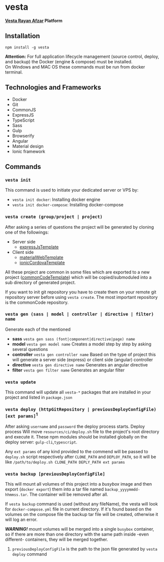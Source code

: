 # vesta
**[Vesta Rayan Afzar](http://vestarayanafzar.com) Platform**

## Installation
    npm install -g vesta
**Attention:** For full application lifecycle management (source control, deploy, and backup) the Docker (engine & compose) must be installed.  
On Windows and MAC OS these commands must be run from docker terminal.

## Technologies and Frameworks
* Docker
* Git
* CommonJS
* ExpressJS
* TypeScript
* Sass
* Gulp
* Browserify
* Angular
* Material design
* Ionic framework

## Commands

### `vesta init`
This command is used to initiate your dedicated server or VPS by:
* `vesta init docker`: Installing docker engine
* `vesta init docker-compose`: Installing docker-compose

### `vesta create (group/project | project)`
After asking a series of questions the project will be generated by cloning one of the followings:
* Server side
  * [expressJsTemplate](https://github.com/hbtb/expressJsTemplate)
* Client side
  * [materialWebTemplate](https://github.com/hbtb/materialWebTemplate)
  * [ionicCordovaTemplate](https://github.com/hbtb/ionicCordovaTemplate)

All these project are common in some files which are exported to a new project ([commonCodeTemplate](https://github.com/hbtb/commonCodeTemplate)) 
which will be copied/submoduled  into a sub directory of generated project.

If you want to init git repository you have to create them on your remote git repository server before using `vesta create`. 
The most important repository is the commonCode repository. 

### `vesta gen (sass | model | controller | directive | filter) name`
Generate each of the mentioned
* **sass** `vesta gen sass (font|component|directive|page) name`
* **model** `vesta gen model name` Creates a model step by step by asking several questions
* **controller** `vesta gen controller name` Based on the type of project this will generate a server side (express) or 
    client side (angular) controller
* **directive** `vesta gen directive name` Generates an angular directive
* **filter** `vesta gen filter name` Generates an angular filter

### `vesta update`
This command will update all `vesta-*` packages that are installed in your project and listed in `package.json`

### `vesta deploy (httpGitRepository | previousDeployConfigFile) [ext params]`<sup>1</sup>
After asking `username` and `password` the deploy process starts.
Deploy process Will move `resources/ci/deploy.sh` file to the project's root directory and  execute it.
These npm modules should be installed globally on the deploy server: `gulp-cli`,`typescript`.

Any `ext params` of any kind provided to the commend will be passed to `deploy.sh` script respectively after `CLONE_PATH` and `DEPLOY_PATH`,
 so it will be like `/path/to/deploy.sh CLONE_PATH DEPLY_PATH ext params`

### `vesta backup [previousDeployConfigFile]`
This will mount all volumes of this project into a _busybox_ image and then export (`docker export`) them into a tar file 
named `backup_yyyymmdd-hhmmss.tar`. The container will be removed after all.   

If `vesta backup` command is used (without any fileName), the vesta will look for `docker-compose.yml` file in current 
directory. If it's found based on the volumes on the compose file the backup tar file will be created, otherwise it will
log an error.

_**WARNING!**_ mount volumes will be merged into a single `busybox` container, so if there are more than one directory with
the same path inside -even different- containers, they will be merged together. 

1) `previousDeployConfigFile` is the path to the json file generated by `vesta deploy` command